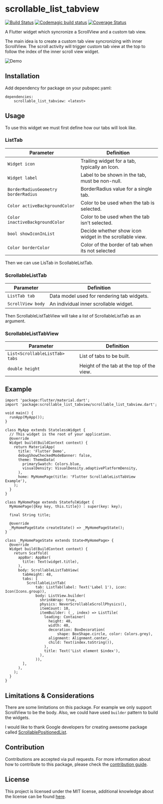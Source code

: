 # scrollable_list_tabview

[![Build Status](https://travis-ci.com/firatcetiner/scrollable_list_tabview.svg?branch=main)](https://travis-ci.com/firatcetiner/scrollable_list_tabview)
[![Codemagic build status](https://api.codemagic.io/apps/5fab163fe55b87e07bbfb1c6/5fab163fe55b87e07bbfb1c5/status_badge.svg)](https://codemagic.io/apps/5fab163fe55b87e07bbfb1c6/5fab163fe55b87e07bbfb1c5/latest_build)
[![Coverage Status](https://coveralls.io/repos/github/firatcetiner/scrollable_list_tabview/badge.svg?branch=main)](https://coveralls.io/github/firatcetiner/scrollable_list_tabview?branch=main)

A Flutter widget which syncronize a ScrollView and a custom tab view.

The main idea is to create a custom tab view syncronizing with inner ScrollView. The scroll activity will trigger custom tab view at the top to follow the index of the inner scroll view widget.


![Demo](https://media2.giphy.com/media/VkrHmPClMEYkBj5Mkg/giphy.gif)

## Installation
Add dependency for package on your pubspec.yaml:

    dependencies:
	    scrollable_list_tabview: <latest>

## Usage
To use this widget we must first define how our tabs will look like.
### ListTab
|Parameter| Definition |
|--|--|
| `Widget icon` |Trailing widget for a tab, typically an Icon.|
|`Widget label`|Label to be shown in the tab, must be non-null.|
| `BorderRadiusGeometry borderRadius`|BorderRadius value for a single tab.|
|`Color activeBackgroundColor`|Color to be used when the tab is selected.|
|`Color inactiveBackgroundColor`| Color to be used when the tab isn't selected.|
|`bool showIconInList`| Decide whether show icon widget in the scrollable view.|
| `Color borderColor`| Color of the border of tab when its not selected|

Then we can use LisTab in ScollableListTab.
### ScrollableListTab
|Parameter| Definition |
|--|--|
| `ListTab tab` |Data model used for rendering tab widgets.|
|`ScrollView body`|An individual inner scrollable widget.|

Then ScrollableListTabView will take a list of ScrollableListTab as an argument.

### ScrollableListTabView
|Parameter| Definition |
|--|--|
| `List<ScrollableListTab> tabs`|List of tabs to be built.|
|`double height`|Height of the tab at the top of the view.|

## Example

    import 'package:flutter/material.dart';
    import 'package:scrollable_list_tabview/scrollable_list_tabview.dart';

    void main() {
      runApp(MyApp());
    }

    class MyApp extends StatelessWidget {
      // This widget is the root of your application.
      @override
      Widget build(BuildContext context) {
        return MaterialApp(
          title: 'Flutter Demo',
          debugShowCheckedModeBanner: false,
          theme: ThemeData(
            primarySwatch: Colors.blue,
            visualDensity: VisualDensity.adaptivePlatformDensity,
          ),
          home: MyHomePage(title: 'Flutter ScrollableListTabView Example'),
        );
      }
    }

    class MyHomePage extends StatefulWidget {
      MyHomePage({Key key, this.title}) : super(key: key);

      final String title;

      @override
      _MyHomePageState createState() => _MyHomePageState();
    }

    class _MyHomePageState extends State<MyHomePage> {
      @override
      Widget build(BuildContext context) {
        return Scaffold(
          appBar: AppBar(
            title: Text(widget.title),
          ),
          body: ScrollableListTabView(
            tabHeight: 48,
            tabs: [
              ScrollableListTab(
                  tab: ListTab(label: Text('Label 1'), icon: Icon(Icons.group)),
                  body: ListView.builder(
                    shrinkWrap: true,
                    physics: NeverScrollableScrollPhysics(),
                    itemCount: 10,
                    itemBuilder: (_, index) => ListTile(
                      leading: Container(
                        height: 40,
                        width: 40,
                        decoration: BoxDecoration(
                            shape: BoxShape.circle, color: Colors.grey),
                        alignment: Alignment.center,
                        child: Text(index.toString()),
                      ),
                      title: Text('List element $index'),
                    ),
                  )),
            ],
          ),
        );
      }
    }




## Limitations & Considerations
There are some limitations on this package. For example we only support ScrollView to be the body. Also, we could have used `builder` pattern to build the widgets.

I would like to thank Google developers for creating awesome package called [ScrollablePositionedList](https://pub.dev/packages/scrollable_positioned_list).


## Contribution
Contributions are accepted via pull requests. For more information about how to contribute to this package, please check the [contribution guide](https://github.com/firatcetiner/scrollable_list_tabview/blob/master/CONTRIBUTION.md).

## License
This project is licensed under the MIT license, additional knowledge about the license can be found [here](https://github.com/firatcetiner/scrollable_list_tabview/blob/master/LICENSE).




